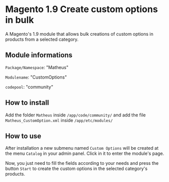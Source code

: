 # Magento 1.9 Create custom options in bulk
A Magento's 1.9 module that allows bulk creations of custom options in products from a selected category.

## Module informations
`Package/Namespace`: "Matheus"  

`Modulename`: "CustomOptions"

`codepool`: "community"  

## How to install
Add the folder `Matheus` inside `/app/code/community/` and add the file `Matheus_CustomOption.xml` inside `/app/etc/modules/`

## How to use
After installation a new submenu named `Custom Options` will be created at the menu `Catalog` in your admin panel. Click in it to enter the module's page. 


Now, you just need to fill the fields according to your needs and press the button `Start` to create the custom options in the selected category's products.

